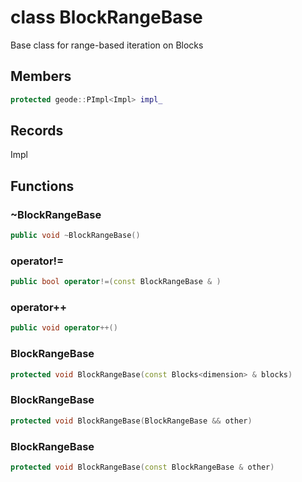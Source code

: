 # class BlockRangeBase


 Base class for range-based iteration on Blocks



## Members

```cpp
protected geode::PImpl<Impl> impl_

```



## Records

Impl



## Functions

### ~BlockRangeBase

```cpp
public void ~BlockRangeBase()
```


### operator!=

```cpp
public bool operator!=(const BlockRangeBase & )
```


### operator++

```cpp
public void operator++()
```


### BlockRangeBase

```cpp
protected void BlockRangeBase(const Blocks<dimension> & blocks)
```


### BlockRangeBase

```cpp
protected void BlockRangeBase(BlockRangeBase && other)
```


### BlockRangeBase

```cpp
protected void BlockRangeBase(const BlockRangeBase & other)
```




